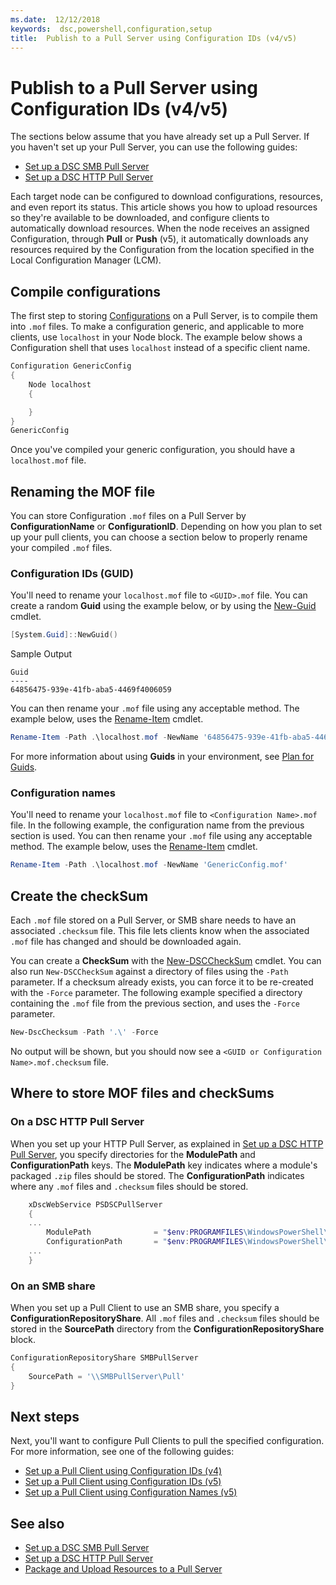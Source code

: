 ```yaml
---
ms.date:  12/12/2018
keywords:  dsc,powershell,configuration,setup
title:  Publish to a Pull Server using Configuration IDs (v4/v5)
---
```


# Publish to a Pull Server using Configuration IDs (v4/v5)

The sections below assume that you have already set up a Pull Server. If you haven't set up your
Pull Server, you can use the following guides:

- [Set up a DSC SMB Pull Server](pullServerSmb.md)
- [Set up a DSC HTTP Pull Server](pullServer.md)

Each target node can be configured to download configurations, resources, and even report its
status. This article shows you how to upload resources so they're available to be downloaded, and
configure clients to automatically download resources. When the node receives an assigned
Configuration, through **Pull** or **Push** (v5), it automatically downloads any resources required
by the Configuration from the location specified in the Local Configuration Manager (LCM).

## Compile configurations

The first step to storing [Configurations](../configurations/configurations.md) on a Pull Server, is
to compile them into `.mof` files. To make a configuration generic, and applicable to more clients,
use `localhost` in your Node block. The example below shows a Configuration shell that uses
`localhost` instead of a specific client name.

```powershell
Configuration GenericConfig
{
    Node localhost
    {

    }
}
GenericConfig
```

Once you've compiled your generic configuration, you should have a `localhost.mof` file.

## Renaming the MOF file

You can store Configuration `.mof` files on a Pull Server by **ConfigurationName** or
**ConfigurationID**. Depending on how you plan to set up your pull clients, you can choose a section
below to properly rename your compiled `.mof` files.

### Configuration IDs (GUID)

You'll need to rename your `localhost.mof` file to `<GUID>.mof` file. You can create a random
**Guid** using the example below, or by using the [New-Guid](/powershell/module/microsoft.powershell.utility/new-guid)
cmdlet.

```powershell
[System.Guid]::NewGuid()
```

Sample Output

```Output
Guid
----
64856475-939e-41fb-aba5-4469f4006059
```

You can then rename your `.mof` file using any acceptable method. The example below, uses the [Rename-Item](/powershell/module/microsoft.powershell.management/rename-item)
cmdlet.

```powershell
Rename-Item -Path .\localhost.mof -NewName '64856475-939e-41fb-aba5-4469f4006059.mof'
```

For more information about using **Guids** in your environment, see [Plan for Guids](secureServer.md#guids).

### Configuration names

You'll need to rename your `localhost.mof` file to `<Configuration Name>.mof` file. In the following
example, the configuration name from the previous section is used. You can then rename your `.mof`
file using any acceptable method. The example below, uses the [Rename-Item](/powershell/module/microsoft.powershell.management/rename-item)
cmdlet.

```powershell
Rename-Item -Path .\localhost.mof -NewName 'GenericConfig.mof'
```

## Create the checkSum

Each `.mof` file stored on a Pull Server, or SMB share needs to have an associated `.checksum` file.
This file lets clients know when the associated `.mof` file has changed and should be downloaded
again.

You can create a **CheckSum** with the [New-DSCCheckSum](/powershell/module/psdesiredstateconfiguration/new-dscchecksum)
cmdlet. You can also run `New-DSCCheckSum` against a directory of files using the `-Path` parameter.
If a checksum already exists, you can force it to be re-created with the `-Force` parameter. The
following example specified a directory containing the `.mof` file from the previous section, and
uses the `-Force` parameter.

```powershell
New-DscChecksum -Path '.\' -Force
```

No output will be shown, but you should now see a `<GUID or Configuration Name>.mof.checksum` file.

## Where to store MOF files and checkSums

### On a DSC HTTP Pull Server

When you set up your HTTP Pull Server, as explained in [Set up a DSC HTTP Pull Server](pullServer.md),
you specify directories for the **ModulePath** and **ConfigurationPath** keys. The **ModulePath**
key indicates where a module's packaged `.zip` files should be stored. The **ConfigurationPath**
indicates where any `.mof` files and `.checksum` files should be stored.

```powershell
    xDscWebService PSDSCPullServer
    {
    ...
        ModulePath              = "$env:PROGRAMFILES\WindowsPowerShell\DscService\Modules"
        ConfigurationPath       = "$env:PROGRAMFILES\WindowsPowerShell\DscService\Configuration"
    ...
    }

```

### On an SMB share

When you set up a Pull Client to use an SMB share, you specify a **ConfigurationRepositoryShare**.
All `.mof` files and `.checksum` files should be stored in the **SourcePath** directory from the
**ConfigurationRepositoryShare** block.

```powershell
ConfigurationRepositoryShare SMBPullServer
{
    SourcePath = '\\SMBPullServer\Pull'
}
```

## Next steps

Next, you'll want to configure Pull Clients to pull the specified configuration. For more
information, see one of the following guides:

- [Set up a Pull Client using Configuration IDs (v4)](pullClientConfigId4.md)
- [Set up a Pull Client using Configuration IDs (v5)](pullClientConfigId.md)
- [Set up a Pull Client using Configuration Names (v5)](pullClientConfigNames.md)

## See also

- [Set up a DSC SMB Pull Server](pullServerSmb.md)
- [Set up a DSC HTTP Pull Server](pullServer.md)
- [Package and Upload Resources to a Pull Server](package-upload-resources.md)
